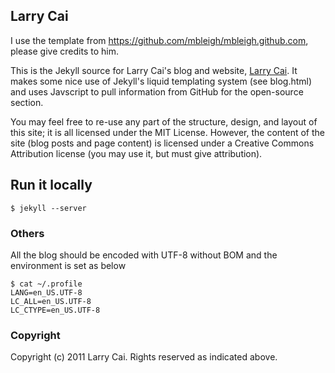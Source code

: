 ## Larry Cai

I use the template from https://github.com/mbleigh/mbleigh.github.com, please give credits to him.

This is the Jekyll source for Larry Cai's blog and website, [Larry Cai](http://larrycai.github.com/). It makes some nice use of Jekyll's liquid templating system (see blog.html) and uses Javscript to pull information from GitHub for the open-source section.

You may feel free to re-use any part of the structure, design, and layout of this site; it is all licensed under the MIT License. However, the content of the site (blog posts and page content) is licensed under a Creative Commons Attribution license (you may use it, but must give attribution).

## Run it locally

    $ jekyll --server

### Others 

All the blog should be encoded with UTF-8 without BOM and the environment is set as below
~~~~~ {.bash}
$ cat ~/.profile
LANG=en_US.UTF-8
LC_ALL=en_US.UTF-8
LC_CTYPE=en_US.UTF-8
~~~~~~~~~~~~    

### Copyright
Copyright (c) 2011 Larry Cai. Rights reserved as indicated above.